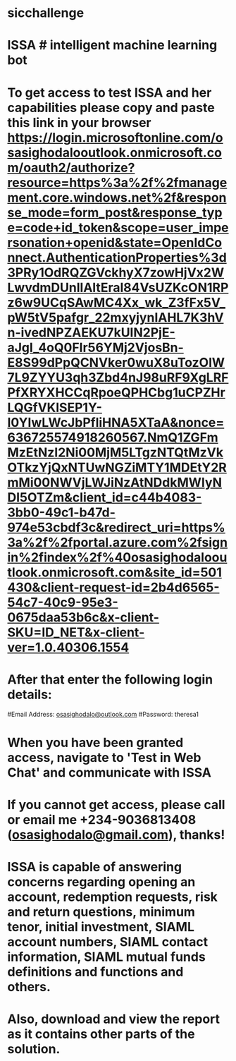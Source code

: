 # sicchallenge
# ISSA # intelligent machine learning bot

# To get access to test ISSA and her capabilities please copy and paste this link in your browser https://login.microsoftonline.com/osasighodalooutlook.onmicrosoft.com/oauth2/authorize?resource=https%3a%2f%2fmanagement.core.windows.net%2f&response_mode=form_post&response_type=code+id_token&scope=user_impersonation+openid&state=OpenIdConnect.AuthenticationProperties%3d3PRy1OdRQZGVckhyX7zowHjVx2WLwvdmDUnllAltEral84VsUZKcON1RPz6w9UCqSAwMC4Xx_wk_Z3fFx5V_pW5tV5pafgr_22mxyjynIAHL7K3hVn-ivedNPZAEKU7kUIN2PjE-aJgl_4oQ0FIr56YMj2VjosBn-E8S99dPpQCNVker0wuX8uTozOlW7L9ZYYU3qh3Zbd4nJ98uRF9XgLRFPfXRYXHCCqRpoeQPHCbg1uCPZHrLQGfVKlSEP1Y-I0YIwLWcJbPfliHNA5XTaA&nonce=636725574918260567.NmQ1ZGFmMzEtNzI2Ni00MjM5LTgzNTQtMzVkOTkzYjQxNTUwNGZiMTY1MDEtY2RmMi00NWVjLWJiNzAtNDdkMWIyNDI5OTZm&client_id=c44b4083-3bb0-49c1-b47d-974e53cbdf3c&redirect_uri=https%3a%2f%2fportal.azure.com%2fsignin%2findex%2f%40osasighodalooutlook.onmicrosoft.com&site_id=501430&client-request-id=2b4d6565-54c7-40c9-95e3-0675daa53b6c&x-client-SKU=ID_NET&x-client-ver=1.0.40306.1554

# After that enter the following login details:
#Email Address: osasighodalo@outlook.com
#Password: theresa1

# When you have been granted access, navigate to 'Test in Web Chat' and communicate with ISSA
# If you cannot get access, please call or email me +234-9036813408 (osasighodalo@gmail.com), thanks!

# ISSA is capable of answering concerns regarding opening an account, redemption requests, risk and return questions, minimum tenor, initial investment, SIAML account numbers, SIAML contact information, SIAML mutual funds definitions and functions and others.

# Also, download and view the report as it contains other parts of the solution.
